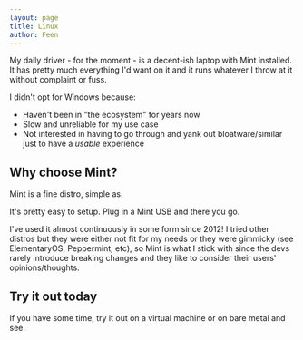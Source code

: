 ```yaml
---
layout: page
title: Linux
author: Feen
---
```


My daily driver - for the moment - is a decent-ish laptop with Mint installed.  It has pretty much everything I'd want on it and it runs whatever I throw at it without complaint or fuss.

I didn't opt for Windows because:
- Haven't been in "the ecosystem" for years now
- Slow and unreliable for my use case
- Not interested in having to go through and yank out bloatware/similar just to have a *usable* experience

## Why choose Mint?

Mint is a fine distro, simple as.

It's pretty easy to setup.  Plug in a Mint USB and there you go.

I've used it almost continuously in some form since 2012!  I tried other distros but they were either not fit for my needs or they were gimmicky (see ElementaryOS, Peppermint, etc), so Mint is what I stick with since the devs rarely introduce breaking changes and they like to consider their users' opinions/thoughts.

## Try it out today

If you have some time, try it out on a virtual machine or on bare metal and see.